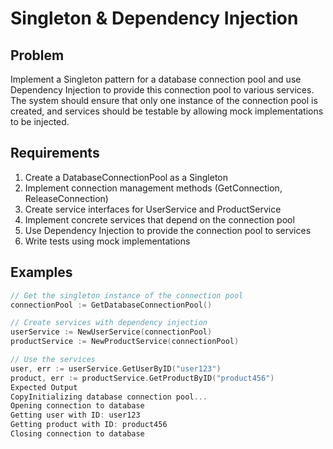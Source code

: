 # Singleton & Dependency Injection

## Problem
Implement a Singleton pattern for a database connection pool and use Dependency Injection to provide this connection pool to various services. The system should ensure that only one instance of the connection pool is created, and services should be testable by allowing mock implementations to be injected.

## Requirements
1. Create a DatabaseConnectionPool as a Singleton
2. Implement connection management methods (GetConnection, ReleaseConnection)
3. Create service interfaces for UserService and ProductService
4. Implement concrete services that depend on the connection pool
5. Use Dependency Injection to provide the connection pool to services
6. Write tests using mock implementations

## Examples
```go
// Get the singleton instance of the connection pool
connectionPool := GetDatabaseConnectionPool()

// Create services with dependency injection
userService := NewUserService(connectionPool)
productService := NewProductService(connectionPool)

// Use the services
user, err := userService.GetUserByID("user123")
product, err := productService.GetProductByID("product456")
Expected Output
CopyInitializing database connection pool...
Opening connection to database
Getting user with ID: user123
Getting product with ID: product456
Closing connection to database